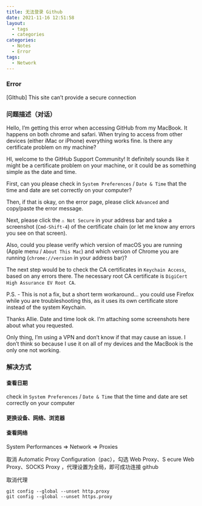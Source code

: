 ```yaml
---
title: 无法登录 Github
date: 2021-11-16 12:51:58
layout: 
  - tags
  - categories
categories:
  - Notes
  - Error
tags: 
  - Network
---
```


### Error

[GIthub] This site can’t provide a secure connection



### 问题描述（对话）

Hello, I’m getting this error when accessing GitHub from my MacBook. It happens on both chrome and safari. When trying to access from other devices (either iMac or iPhone) everything works fine. Is there any certificate problem on my machine?



HI, welcome to the GitHub Support Community! It definitely sounds like it might be a certificate problem on your machine, or it could be as something simple as the date and time.

First, can you please check in `System Preferences` / `Date & Time` that the time and date are set correctly on your computer?

Then, if that is okay, on the error page, please click `Advanced` and copy/paste the error message.

Next, please click the `⚠️ Not Secure` in your address bar and take a screenshot (`Cmd-Shift-4`) of the certificate chain (or let me know any errors you see on that screen).

Also, could you please verify which version of macOS you are running (Apple menu / `About This Mac`) and which version of Chrome you are running (`chrome://version` in your address bar)?

The next step would be to check the CA certificates in `Keychain Access`, based on any errors there. The necessary root CA certificate is `DigiCert High Assurance EV Root CA`.

P.S. - This is not a fix, but a short term workaround… you could use Firefox while you are troubleshooting this, as it uses its own certificate store instead of the system Keychain.



Thanks Allie. Date and time look ok. I’m attaching some screenshots here about what you requested.

Only thing, I’m using a VPN and don’t know if that may cause an issue. I don’t think so because I use it on all of my devices and the MacBook is the only one not working.



### 解决方式

#### 查看日期

check in `System Preferences` / `Date & Time` that the time and date are set correctly on your computer

#### 更换设备、网络、浏览器

#### 查看网络

System Performances  =>  Network  => Proxies

取消 Automatic Proxy Configuration（pac），勾选 Web Proxy、S ecure Web Proxy、SOCKS Proxy ，代理设置为全局，即可成功连接 github

 

取消代理

```shell
git config --global --unset http.proxy
git config --global --unset https.proxy
```



